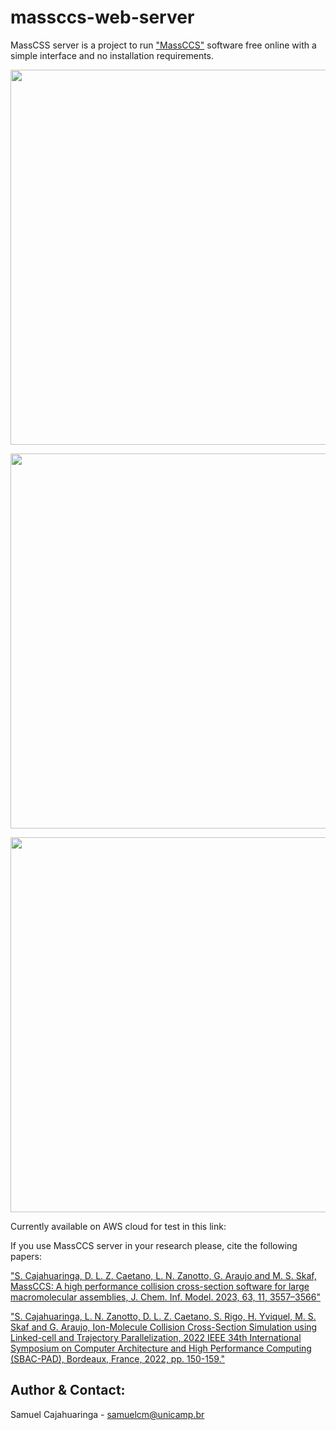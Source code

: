 # massccs-web-server

MassCSS server is a project to run ["MassCCS"](https://github.com/cces-cepid/massccs) software free online with a simple interface and no installation requirements.


<p align="center">
  <img src="https://github.com/samuelcajahuaringa/massccs-web-server/imgs/home.png" width="600"/>
</p>

<p align="center">
  <img src="https://github.com/samuelcajahuaringa/massccs-web-server/imgs/submit.png" width="600"/>
</p>

<p align="center">
  <img src="https://github.com/samuelcajahuaringa/massccs-web-server/imgs/result.png" width="600"/>
</p>



Currently available on AWS cloud for test in this link: 

If you use MassCCS server in your research please, cite the following papers:

["S. Cajahuaringa, D. L. Z. Caetano, L. N. Zanotto, G. Araujo and M. S. Skaf, MassCCS: A high performance collision cross-section software for large macromolecular assemblies, J. Chem. Inf. Model. 2023, 63, 11, 3557–3566"](https://doi.org/10.1021/acs.jcim.3c00405)

["S. Cajahuaringa, L. N. Zanotto, D. L. Z. Caetano, S. Rigo, H. Yviquel, M. S. Skaf and G. Araujo, Ion-Molecule Collision Cross-Section Simulation using Linked-cell and Trajectory Parallelization, 2022 IEEE 34th International Symposium on Computer Architecture and High Performance Computing (SBAC-PAD), Bordeaux, France, 2022, pp. 150-159."](https://ieeexplore.ieee.org/abstract/document/9980906)


Author & Contact:
--------------
Samuel Cajahuaringa - samuelcm@unicamp.br

